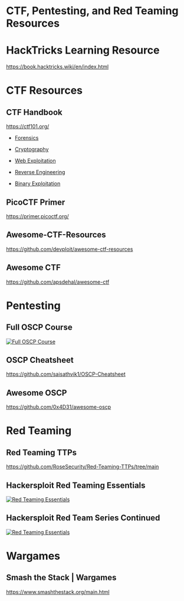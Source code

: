 # CTF, Pentesting, and Red Teaming Resources

# HackTricks Learning Resource
https://book.hacktricks.wiki/en/index.html

# CTF Resources

## CTF Handbook

https://ctf101.org/

- [Forensics](https://ctf101.org/forensics/overview/)
- [Cryptography](https://ctf101.org/cryptography/overview/)
- [Web Exploitation](https://ctf101.org/web-exploitation/overview/)

- [Reverse Engineering](https://ctf101.org/reverse-engineering/overview/)
- [Binary Exploitation](https://ctf101.org/binary-exploitation)

## PicoCTF Primer
https://primer.picoctf.org/

## Awesome-CTF-Resources
https://github.com/devploit/awesome-ctf-resources

## Awesome CTF
https://github.com/apsdehal/awesome-ctf

# Pentesting

## Full OSCP Course
[![Full OSCP Course](https://img.youtube.com/vi/MLAgSwRFSL8/sddefault.jpg)](https://www.youtube.com/watch?v=MLAgSwRFSL8)

## OSCP Cheatsheet
https://github.com/saisathvik1/OSCP-Cheatsheet

## Awesome OSCP
https://github.com/0x4D31/awesome-oscp

# Red Teaming

## Red Teaming TTPs
https://github.com/RoseSecurity/Red-Teaming-TTPs/tree/main

## Hackersploit Red Teaming Essentials
[![Red Teaming Essentials](https://i.ytimg.com/vi/rHxYZwMz-DY/hqdefault.jpg)](https://www.youtube.com/playlist?list=PLBf0hzazHTGMjSlPmJ73Cydh9vCqxukCu)

## Hackersploit Red Team Series Continued
[![Red Teaming Essentials](https://i.ytimg.com/vi/Vdd4lRXB7zE/hqdefault.jpg)](https://www.youtube.com/watch?v=Vdd4lRXB7zE&list=PLTnRtjQN5iea6dLA_4i3qFFX0kwvdL0bL)

# Wargames

## Smash the Stack | Wargames
https://www.smashthestack.org/main.html